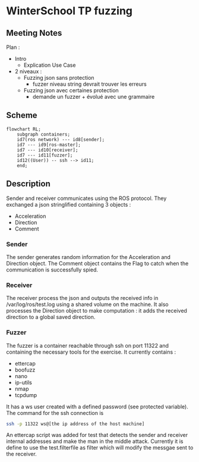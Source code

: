 # WinterSchool TP fuzzing

## Meeting Notes

Plan : 
 - Intro 
   - Explication Use Case 
 - 2 niveaux : 
   - Fuzzing json sans protection 
     - fuzzer niveau string devrait trouver les erreurs
   - Fuzzing json avec certaines protection 
     - demande un fuzzer + évolué avec une grammaire

## Scheme  

```mermaid
flowchart RL;
    subgraph containers;
    id7(ros network) --- id8[sender];
    id7 --- id9[ros-master];
    id7 --- id10[receiver];
    id7 --- id11[fuzzer];
    id12((User)) -- ssh --> id11;
    end;
```
## Description
Sender and receiver communicates using the ROS protocol. They exchanged a json stringlified containing 3 objects : 
 - Acceleration
 - Direction
 - Comment

### Sender
The sender generates random information for the Acceleration and Direction object.
The Comment object contains the Flag to catch when the communication is successfully spied.

### Receiver
The receiver process the json and outputs the received info in /var/log/ros/test.log using a shared volume on the machine.
It also processes the Direction object to make computation : it adds the received direction to a global saved direction.

### Fuzzer
The fuzzer is a container reachable through ssh on port 11322 and containing the necessary tools for the exercise.
It currently contains : 
 - ettercap
 - boofuzz
 - nano
 - ip-utils
 - nmap
 - tcpdump

 It has a ws user created with a defined password (see protected variable).
The command for the ssh connection is 
```bash 
ssh -p 11322 ws@[the ip address of the host machine]
```

An ettercap script was added for test that detects the sender and receiver internal addresses and make the man in the middle attack.
Currently it is define to use the test.filterfile as filter which will modify the messgae sent to the receiver.


